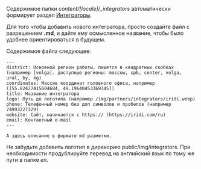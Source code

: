 Содержимое папки *content/[locale]/_integrators* автоматически формирует раздел [Интеграторы](https://wirenboard.com/ru/pages/integrators/).

Для того чтобы добавить нового интегратора, просто создайте файл с разрешением **.md**,
и дайте ему осмысленное название, чтобы было удобнее ориентироваться в будущем.

Содержимое файла следующее:
```
---
district: Основной регион работы, пишется в квадратных скобках (например [volga]. доступные регионы: moscow, spb, center, volga, ural, by, kg)
coordinates: Массив координат головного офиса, например ([55.82427415604684, 49.19640453369345])
title: Название интегратора
logo: Путь до логотипа (например /img/partners/integrators/iridi.webp)
phone: Телефонный номер без доп символов и пробелов (например 74993227329)
website: Сайт, начинается с https:// (https://iridi.com/ru)
email: Контактный e-mail
---

А здесь описание в формате md разметки.
```

Не забудьте добавить логотип в дирекорию public/img/integrators.
При необходимости продублируйте перевод на английский язык по тому же пути в папке *en*.
